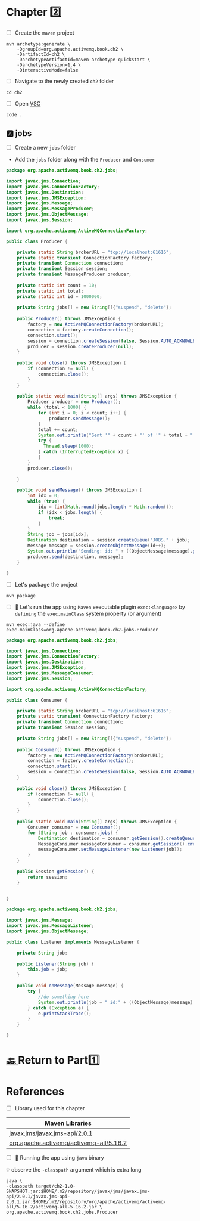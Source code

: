 # Chapter :two:

- [ ] Create the `maven` project

```
mvn archetype:generate \
    -DgroupId=org.apache.activemq.book.ch2 \
    -DartifactId=ch2 \
    -DarchetypeArtifactId=maven-archetype-quickstart \
    -DarchetypeVersion=1.4 \
    -DinteractiveMode=false
```

- [ ] Navigate to the newly created `ch2` folder

```
cd ch2
```

- [ ] Open [VSC](https://code.visualstudio.com)

```
code .
```

## :a: jobs

- [ ] Create a new `jobs` folder

* Add the `jobs` folder along with the `Producer` and `Consumer`

```java
package org.apache.activemq.book.ch2.jobs;

import javax.jms.Connection;
import javax.jms.ConnectionFactory;
import javax.jms.Destination;
import javax.jms.JMSException;
import javax.jms.Message;
import javax.jms.MessageProducer;
import javax.jms.ObjectMessage;
import javax.jms.Session;

import org.apache.activemq.ActiveMQConnectionFactory;

public class Producer {

    private static String brokerURL = "tcp://localhost:61616";
    private static transient ConnectionFactory factory;
    private transient Connection connection;
    private transient Session session;
    private transient MessageProducer producer;
    
    private static int count = 10;
    private static int total;
    private static int id = 1000000;
    
    private String jobs[] = new String[]{"suspend", "delete"};
    
    public Producer() throws JMSException {
    	factory = new ActiveMQConnectionFactory(brokerURL);
    	connection = factory.createConnection();
        connection.start();
        session = connection.createSession(false, Session.AUTO_ACKNOWLEDGE);
        producer = session.createProducer(null);
    }    
    
    public void close() throws JMSException {
        if (connection != null) {
            connection.close();
        }
    }    
    
    public static void main(String[] args) throws JMSException {
    	Producer producer = new Producer();
        while (total < 1000) {
            for (int i = 0; i < count; i++) {
                producer.sendMessage();
            }
            total += count;
            System.out.println("Sent '" + count + "' of '" + total + "' job messages");
            try {
              Thread.sleep(1000);
            } catch (InterruptedException x) {
            }
        }
        producer.close();

    }
	
    public void sendMessage() throws JMSException {
        int idx = 0;
        while (true) {
            idx = (int)Math.round(jobs.length * Math.random());
            if (idx < jobs.length) {
                break;
            }
        }
        String job = jobs[idx];
        Destination destination = session.createQueue("JOBS." + job);
        Message message = session.createObjectMessage(id++);
        System.out.println("Sending: id: " + ((ObjectMessage)message).getObject() + " on queue: " + destination);
        producer.send(destination, message);
    }	

}
```

- [ ] Let's package the project

```
mvn package
```

- [ ] :rocket: Let's run the app using `Maven` executable plugin `exec:<language>` by `defining` the `exec.mainClass` system property (or argument)

```
mvn exec:java --define exec.mainClass=org.apache.activemq.book.ch2.jobs.Producer
```


```java
package org.apache.activemq.book.ch2.jobs;

import javax.jms.Connection;
import javax.jms.ConnectionFactory;
import javax.jms.Destination;
import javax.jms.JMSException;
import javax.jms.MessageConsumer;
import javax.jms.Session;

import org.apache.activemq.ActiveMQConnectionFactory;

public class Consumer {

    private static String brokerURL = "tcp://localhost:61616";
    private static transient ConnectionFactory factory;
    private transient Connection connection;
    private transient Session session;
    
    private String jobs[] = new String[]{"suspend", "delete"};
    
    public Consumer() throws JMSException {
    	factory = new ActiveMQConnectionFactory(brokerURL);
    	connection = factory.createConnection();
        connection.start();
        session = connection.createSession(false, Session.AUTO_ACKNOWLEDGE);
    }
    
    public void close() throws JMSException {
        if (connection != null) {
            connection.close();
        }
    }    
    
    public static void main(String[] args) throws JMSException {
    	Consumer consumer = new Consumer();
    	for (String job : consumer.jobs) {
    		Destination destination = consumer.getSession().createQueue("JOBS." + job);
    		MessageConsumer messageConsumer = consumer.getSession().createConsumer(destination);
    		messageConsumer.setMessageListener(new Listener(job));
    	}
    }
	
	public Session getSession() {
		return session;
	}


}
```

```java
package org.apache.activemq.book.ch2.jobs;

import javax.jms.Message;
import javax.jms.MessageListener;
import javax.jms.ObjectMessage;

public class Listener implements MessageListener {

	private String job;
	
	public Listener(String job) {
		this.job = job;
	}

	public void onMessage(Message message) {
		try {
			//do something here
			System.out.println(job + " id:" + ((ObjectMessage)message).getObject());
		} catch (Exception e) {
			e.printStackTrace();
		}
	}

}
```


# [:back: ](..) Return to Part:one:

# References

- [ ] Library used for this chapter

| Maven Libraries                                                                                                       |
|-----------------------------------------------------------------------------------------------------------------------|
| [javax.jms/javax.jms-api/2.0.1](https://mvnrepository.com/artifact/javax.jms/javax.jms-api/2.0.1)                     |
| [org.apache.activemq/activemq-all/5.16.2](https://mvnrepository.com/artifact/org.apache.activemq/activemq-all/5.16.2) |

- [ ] :steam_locomotive: Running the app using `java` binary

:bulb: observe the `-classpath` argument which is extra long

```
java \
-classpath target/ch2-1.0-SNAPSHOT.jar:$HOME/.m2/repository/javax/jms/javax.jms-api/2.0.1/javax.jms-api-2.0.1.jar:$HOME/.m2/repository/org/apache/activemq/activemq-all/5.16.2/activemq-all-5.16.2.jar \
org.apache.activemq.book.ch2.jobs.Producer 
```

